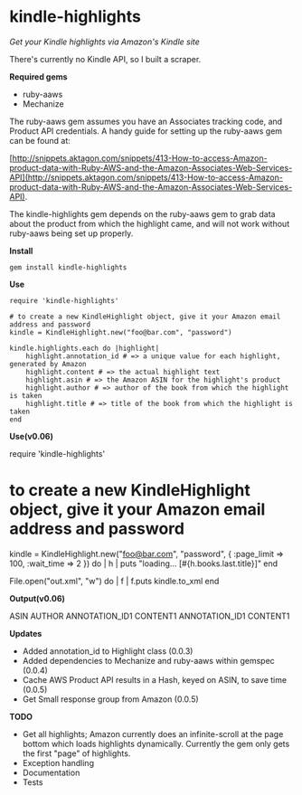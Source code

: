 kindle-highlights
============

*Get your Kindle highlights via Amazon's Kindle site*

There's currently no Kindle API, so I built a scraper.

**Required gems**

* ruby-aaws
* Mechanize

The ruby-aaws gem assumes you have an Associates tracking code, and Product API credentials.  A handy guide for setting up the ruby-aaws gem can be found at:

[http://snippets.aktagon.com/snippets/413-How-to-access-Amazon-product-data-with-Ruby-AWS-and-the-Amazon-Associates-Web-Services-API](http://snippets.aktagon.com/snippets/413-How-to-access-Amazon-product-data-with-Ruby-AWS-and-the-Amazon-Associates-Web-Services-API).

The kindle-highlights gem depends on the ruby-aaws gem to grab data about the product from which the highlight came, and will not work without ruby-aaws being set up properly.

**Install**
	
	gem install kindle-highlights
**Use**

	require 'kindle-highlights'

	# to create a new KindleHighlight object, give it your Amazon email address and password	
	kindle = KindleHighlight.new("foo@bar.com", "password")
	
	kindle.highlights.each do |highlight|
		highlight.annotation_id # => a unique value for each highlight, generated by Amazon
		highlight.content # => the actual highlight text
		highlight.asin # => the Amazon ASIN for the highlight's product
		highlight.author # => author of the book from which the highlight is taken
		highlight.title # => title of the book from which the highlight is taken
	end

**Use(v0.06)**

  require 'kindle-highlights'

  # to create a new KindleHighlight object, give it your Amazon email address and password
  kindle = KindleHighlight.new("foo@bar.com", "password", { :page_limit => 100, :wait_time => 2 }) do | h |
    puts "loading... [#{h.books.last.title}]"
  end

  File.open("out.xml", "w") do | f |
    f.puts kindle.to_xml
  end

**Output(v0.06)**

  <?xml version="1.0"?>
  <root>
    <books>
      <asin>ASIN</asin>
      <title>TITLE</title>
      <author>AUTHOR</author>
      <highlights>
        <annotation_id>ANNOTATION_ID1</annotation_id>
        <content>CONTENT1</content>
      </highlights>
      <highlights>
        <annotation_id>ANNOTATION_ID1</annotation_id>
        <content>CONTENT1</content>
      </highlights>
    </books>
  </root>

**Updates**

* Added annotation_id to Highlight class (0.0.3)
* Added dependencies to Mechanize and ruby-aaws within gemspec (0.0.4)
* Cache AWS Product API results in a Hash, keyed on ASIN, to save time (0.0.5)
* Get Small response group from Amazon (0.0.5)

**TODO**

* Get all highlights; Amazon currently does an infinite-scroll at the page bottom which loads highlights dynamically.  Currently the gem only gets the first "page" of highlights.
* Exception handling
* Documentation
* Tests